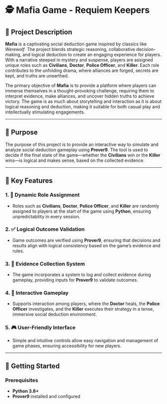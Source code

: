 # 🕵️ Mafia Game - Requiem Keepers

## 📖 Project Description
**Mafia** is a captivating social deduction game inspired by classics like *Werewolf*. The project blends strategic reasoning, collaborative decision-making, and logical deduction to create an engaging experience for players. With a narrative steeped in mystery and suspense, players are assigned unique roles such as **Civilians**, **Doctor**, **Police Officer**, and **Killer**. Each role contributes to the unfolding drama, where alliances are forged, secrets are kept, and truths are unearthed.

The primary objective of **Mafia** is to provide a platform where players can immerse themselves in a thought-provoking challenge, requiring them to interpret evidence, make alliances, and uncover hidden truths to achieve victory. The game is as much about storytelling and interaction as it is about logical reasoning and deduction, making it suitable for both casual play and intellectually stimulating engagements.

---

## 🎯 Purpose
The purpose of this project is to provide an interactive way to simulate and analyze social deduction gameplay using **Prover9**. The tool is used to decide if the final state of the game—whether the **Civilians** win or the **Killer** wins—is logical and makes sense, based on the collected evidence.

---

## 🌟 Key Features

### 1. 🎲 **Dynamic Role Assignment**
- Roles such as **Civilians**, **Doctor**, **Police Officer**, and **Killer** are randomly assigned to players at the start of the game using **Python**, ensuring unpredictability in every session.

### 2. ✅ **Logical Outcome Validation**
- Game outcomes are verified using **Prover9**, ensuring that decisions and results align with logical consistency based on the game’s evidence and rules.

### 3. 📂 **Evidence Collection System**
- The game incorporates a system to log and collect evidence during gameplay, providing inputs for **Prover9** to validate outcomes.

### 4. 🧠 **Interactive Gameplay**
- Supports interaction among players, where the **Doctor** heals, the **Police Officer** investigates, and the **Killer** executes their strategy in a tense, immersive social deduction environment.

### 5. 🎮 **User-Friendly Interface**
- Simple and intuitive controls allow easy navigation and management of game phases, ensuring accessibility for new players.

---

## 🚀 Getting Started

### Prerequisites
- **Python 3.8+**
- **Prover9** installed and configured
